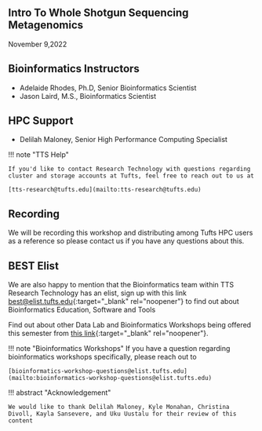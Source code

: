 ## Intro To Whole Shotgun Sequencing Metagenomics

November 9,2022

## Bioinformatics Instructors 

- Adelaide Rhodes, Ph.D, Senior Bioinformatics Scientist 
- Jason Laird, M.S., Bioinformatics Scientist

## HPC Support

- Delilah Maloney, Senior High Performance Computing Specialist



!!! note "TTS Help" 

    If you'd like to contact Research Technology with questions regarding cluster and storage accounts at Tufts, feel free to reach out to us at
    
    [tts-research@tufts.edu](mailto:tts-research@tufts.edu)
    
## Recording 

We will be recording this workshop and distributing among Tufts HPC users as a reference so please contact us if you have any questions about this. 

## BEST Elist

We are also happy to mention that the Bioinformatics team within TTS Research Technology has an elist, sign up with this link [best@elist.tufts.edu](https://elist.tufts.edu/sympa/subscribe/best?previous_action=info){:target="_blank" rel="noopener"} to find out about Bioinformatics Education, Software and Tools

Find out about other Data Lab and Bioinformatics Workshops being offered this semester from [this link](https://sites.tufts.edu/datalab/workshops/){:target="_blank" rel="noopener"}.

!!! note "Bioinformatics Workshops"
    If you have a question regarding bioinformatics workshops specifically, please reach out to 
    
    [bioinformatics-workshop-questions@elist.tufts.edu](mailto:bioinformatics-workshop-questions@elist.tufts.edu)

 
!!! abstract "Acknowledgement"

    We would like to thank Delilah Maloney, Kyle Monahan, Christina Divoll, Kayla Sansevere, and Uku Uustalu for their review of this content
    
